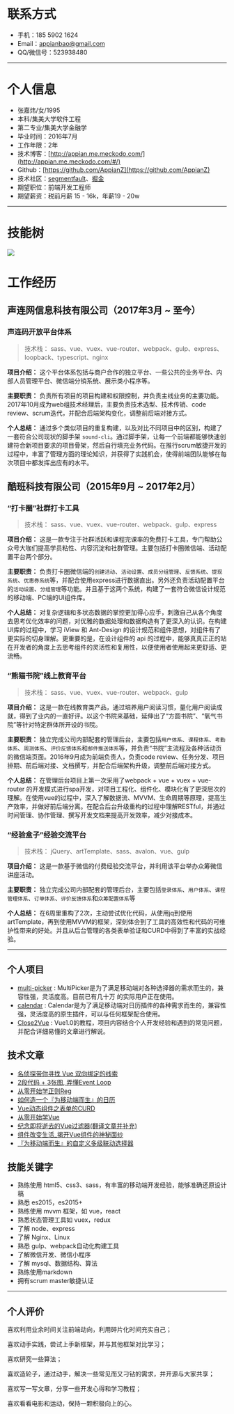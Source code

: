 # 联系方式

- 手机：185 5902 1624
- Email：appianbao@gmail.com
- QQ/微信号：523938480

---

# 个人信息

 - 张嘉炜/女/1995 
 - 本科/集美大学软件工程
 - 第二专业/集美大学金融学
 - 毕业时间：2016年7月
 - 工作年限：2年
 - 技术博客：[http://appian.me.meckodo.com/](http://appian.me.meckodo.com/#/)
 - Github：[https://github.com/AppianZ](https://github.com/AppianZ) 
 - 技术社区：[segmentfault](https://segmentfault.com/u/appian)、[掘金](https://juejin.im/user/57c664355bbb5000635314b6/posts) 
 - 期望职位：前端开发工程师
 - 期望薪资：税前月薪 15 - 16k，年薪19 - 20w
---


# 技能树
![](https://ohovav7hg.qnssl.com/skilltree2018.png)

# 工作经历
## 声连网信息科技有限公司（2017年3月 ~ 至今）

### 声连码开放平台体系

> 技术栈： sass、vue、vuex、vue-router、webpack、gulp、express、loopback、typescript、nginx

**项目介绍：** 
这个平台体系包括与商户合作的独立平台、一些公共的业务平台、内部人员管理平台、微信端分销系统、展示类小程序等。

**主要职责：** 
负责所有项目的项目构建和权限控制，并负责主线业务的主要功能。2017年10月成为web组技术经理后，主要负责技术选型、技术传销、code review、scrum迭代，并配合后端架构变化，调整前后端对接方式。

**个人总结：** 
通过多个类似项目的重复构建，以及对比不同项目中的区别，构建了一套符合公司现状的脚手架 `sound-cli`。通过脚手架，让每一个前端都能够快速创建符合新项目要求的项目骨架，然后自行填充业务代码。在推行scrum敏捷开发的过程中，丰富了管理方面的理论知识，并获得了实践机会，使得前端团队能够在每次项目中都发挥出应有的水平。


## 酷班科技有限公司（2015年9月 ~ 2017年2月）

### “打卡圈”社群打卡工具

> 技术栈： sass、vue、vuex、vue-router、webpack、gulp、express

**项目介绍：** 
这是一款专注于社群活跃和课程完课率的免费打卡工具，专门帮助公众号大咖们提高学员粘性、内容沉淀和社群管理。主要包括打卡圈微信端、活动配置平台两个部分。

**主要职责：** 
负责打卡圈微信端的`创建活动`、`活动设置`、`成员分组管理`、`反馈系统`、`提现系统`、`优惠券系统`等，并配合使用express进行数据直出。另外还负责活动配置平台的`活动设置`、`分组管理`等功能。并且基于这两个系统，构建了一套符合微信设计规范的移动端、PC端的UI组件库。

**个人总结：** 
对复杂逻辑和多状态数据的掌控更加得心应手，刺激自己从各个角度去思考优化效率的问题，对优雅的数据处理和数据构造有了更深入的认识。在构建UI库的过程中，学习 iView 和 Ant-Design 的设计规范和组件思想，对组件有了更实际的切身理解。更重要的是，在设计组件的 api 的过程中，能够真真正正的站在开发者的角度上去思考组件的灵活性和复用性，以便使用者使用起来更舒适、更流畅。


### “熊猫书院”线上教育平台 

> 技术栈： sass、vue、vuex、vue-router、webpack、gulp

**项目介绍：** 
这是一款在线教育类产品，通过培养用户阅读习惯，量化用户阅读成就，得到了业内的一直好评。以这个书院来基础，延伸出了“方圆书院”、“氧气书院”等针对特定群体所开设的书院。

**主要职责：** 
独立完成公司内部配套的管理后台，主要包括`用户体系`、`课程体系`、`考勤体系`、`周测体系`、`评价反馈体系`和`邮件推送体系`等，并负责“书院”主流程及各种活动页的微信端页面。2016年9月成为前端负责人，负责code review、任务分发、项目排期、前后端对接、文档撰写，并配合后端架构升级，调整前后端对接方式。

**个人总结：**
在管理后台项目上第一次采用了webpack + vue + vuex + vue-router 的开发模式进行spa开发，对项目工程化、组件化、模块化有了更深层次的理解。在使用vue的过程中，深入了解数据流、MVVM、生命周期等原理，提高生产效率，并做好前后端分离。在配合后台升级重构的过程中理解RESTful，并通过时间管理、协作管理、撰写开发文档来提高开发效率，减少对接成本。


### “经验盒子”经验交流平台

> 技术栈： jQuery、artTemplate、sass、avalon、vue、gulp

**项目介绍：** 
这是一款基于微信的付费经验交流平台，并利用该平台举办众筹微信讲座活动。

**主要职责：** 
独立完成公司内部配套的管理后台，主要包括`登录体系`、`用户体系`、`课程管理体系`、`订单体系`、`评价反馈体系`和`众筹配置体系`等

**个人总结：**
在6周里重构了2次，主动尝试优化代码，从使用jq到使用artTemplate，再到使用MVVM的框架，深刻体会到了工具的高效性和代码的可维护性带来的好处。并且从后台管理的各类表单验证和CURD中得到了丰富的实战经验。



---

## 个人项目

 - [multi-picker](https://github.com/AppianZ/multi-picker) : MultiPicker是为了满足移动端对各种选择器的需求而生的，兼容性强，灵活度高。目前已有几十万 的实际用户正在使用。
 - [calendar](https://github.com/AppianZ/calendar) : Calendar是为了满足移动端对日历插件的各种需求而生的，兼容性强，灵活度高的原生插件，可以与任何框架配合使用。
 - [Close2Vue](https://github.com/AppianZ/Close2Vue) : Vue1.0的教程，项目内容结合个人开发经验和遇到的常见问题，并配合详细易懂的文章进行解说。
 


## 技术文章

- [名侦探带你寻找 Vue 双向绑定的线索](http://appian.me.meckodo.com/#/article?id=20180116)
- [2段代码 + 3张图, 弄懂Event Loop](http://appian.me.meckodo.com/#/article?id=20171015)
- [从零开始学正则Reg](http://appian.me.meckodo.com/#/article?id=20170813)
- [如何造一个『为移动端而生』的日历](http://appian.me.meckodo.com/#/article?id=20170601)
- [Vue动态组件之表单的CURD](http://www.jianshu.com/p/73dba151eb29)
- [从零开始学Vue](https://segmentfault.com/a/1190000005041030)
- [纪念即将逝去的Vue过滤器(翻译文章并补充)](https://segmentfault.com/a/1190000005027001) 
- [组件改变生活_揭开Vue组件的神秘面纱](https://segmentfault.com/a/1190000005045219)
- [『为移动端而生』的自定义多级联动选择器](https://segmentfault.com/a/1190000007480739)


## 技能关键字

- 熟练使用 html5、css3、sass，有丰富的移动端开发经验，能够准确还原设计稿
- 熟悉 es2015，es2015+
- 熟练使用 mvvm 框架，如 vue，react
- 熟悉状态管理工具如 vuex，redux
- 了解 node、express
- 了解 Nginx、Linux
- 熟悉 gulp、webpack自动化构建工具
- 了解微信开发、微信小程序
- 了解 mysql、数据结构、算法
- 熟练使用markdown
- 拥有scrum master敏捷认证

---

## 个人评价

喜欢利用业余时间关注前端动向，利用碎片化时间充实自己；

喜欢动手实践，尝试上手新框架，并与其他框架对比学习；

喜欢研究一些算法；

喜欢造轮子，通过动手，解决一些常见而又刁钻的需求，并开源与大家共享；

喜欢写一写文章，分享一些开发心得和学习教程；

喜欢看看电影和运动，保持一颗积极向上的心。

